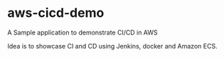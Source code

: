 # aws-cicd-demo
A Sample application to demonstrate CI/CD in AWS

Idea is to showcase CI and CD using Jenkins, docker and Amazon ECS.
